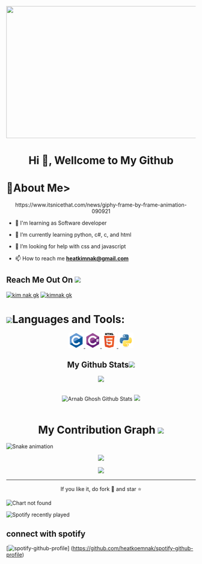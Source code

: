 
<p align="center"> <img src="https://media.giphy.com/media/ispEc1253326c/giphy.gif"height="350" width="850" </p>
<h1 align="center">Hi 👋, Wellcome to My Github</h1>
<h1 align="left">🎡About Me></h1>
<p align = "center">
https://www.itsnicethat.com/news/giphy-frame-by-frame-animation-090921
</p> 

-  🔭 I'm learning as Software developer

- 🌱 I’m currently learning python, c#, c, and html

- 🤝 I’m looking for help with css and javascript

- 📫 How to reach me **heatkimnak@gmail.com**

<h2 align="left">Reach Me Out On <img src="https://media0.giphy.com/media/jqNPzdTTxQfOgOqpO4/source.gif" width="50"></h2>
<p align="left">
<a href="https://fb.com/kim nak gk" target="blank"><img align="center" src="https://raw.githubusercontent.com/rahuldkjain/github-profile-readme-generator/master/src/images/icons/Social/facebook.svg" alt="kim nak gk" height="30" width="40" /></a>
<a href="https://instagram.com/kimnak gk" target="blank"><img align="center" src="https://raw.githubusercontent.com/rahuldkjain/github-profile-readme-generator/master/src/images/icons/Social/instagram.svg" alt="kimnak gk" height="30" width="40" /></a>
</p>

<h3 align="center">
<h1><img src="https://media.giphy.com/media/UvPvsX9oMlMWs/giphy.gif" height="30px">Languages and Tools:</h1>
<p align="center"> <a href="https://www.cprogramming.com/" target="_blank" rel="noreferrer"> <img src="https://raw.githubusercontent.com/devicons/devicon/master/icons/c/c-original.svg" alt="c" width="40" height="40"/> </a> <a href="https://www.w3schools.com/cs/" target="_blank" rel="noreferrer"> <img src="https://raw.githubusercontent.com/devicons/devicon/master/icons/csharp/csharp-original.svg" alt="csharp" width="40" height="40"/> </a> <a href="https://www.w3.org/html/" target="_blank" rel="noreferrer"> <img src="https://raw.githubusercontent.com/devicons/devicon/master/icons/html5/html5-original-wordmark.svg" alt="html5" width="40" height="40"/> </a> <a href="https://www.python.org" target="_blank" rel="noreferrer"> <img src="https://raw.githubusercontent.com/devicons/devicon/master/icons/python/python-original.svg" alt="python" width="40" height="40"/> </a> </p>

<h2 align="center">
  My Github Stats<img src="https://media.giphy.com/media/VgCDAzcKvsR6OM0uWg/giphy.gif" width="50">
</h2>
<p align = "center">
 <img  src="https://github-readme-streak-stats.herokuapp.com/?user=heatkoemnak&show_icons=true&locale=en&layout=compact&theme=radical&line_height=0" />
</p> 
 <br />
<div align="center"> 
 <img width="410em" alt = "Arnab Ghosh Github Stats" src="https://github-readme-stats.vercel.app/api?username=heatkoemnak&show_icons=true&theme=algolia&include_all_commits=true&count_private=true"/>
  <img width="410em" src="https://github-readme-stats.vercel.app/api/top-langs/?username=heatkoemnak&layout=compact&langs_count=7&theme=algolia"/>
</div>
 
<br />
 
<h1 align="center">
  My Contribution Graph <img src="https://media.giphy.com/media/xUA7aZeLE2e0P7Znz2/giphy.gif" width="50">
</h1>
 
![Snake animation](https://github.com/heatkoemnak/heatkoemnak/blob/output/github-contribution-grid-snake.svg)
  
<!---
heatkoemnak/heatkoemnak is a ✨ special ✨ repository because its `README.md` (this file) appears on your GitHub profile.
You can click the Preview link to take a look at your changes.
---><div align="center">
![](https://komarev.com/ghpvc/?username=heatkoemnak&color=blueviolet&style=flat-square)
   </div>
   

<p align = "center">
 <img src="https://activity-graph.herokuapp.com/graph?username=heatkoemnak&theme=redical">
</p> 
<hr>
<p align="center">If you like it, do fork 🍴 and star ⭐</p>

![Chart not found](https://raw.githubusercontent.com/heatkoemnak/heatkoemnak/master/charts/bar_graph.png) 
 
![Spotify recently played](https://spotify-recently-played-readme.vercel.app/api?user=Heatkimnak)
## connect with spotify
  
 [![spotify-github-profile](https://spotify-github-profile.vercel.app/api/view?uid=sl6ql512ybip2d4fbvs6zfsxv&cover_image=true&theme=default&bar_color_cover=false)]     (https://github.com/heatkoemnak/spotify-github-profile)





